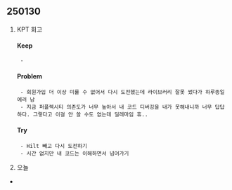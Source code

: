 ## 250130

1. KPT 회고
    #### Keep
        - 

    #### Problem
        - 회원가입 더 이상 미룰 수 없어서 다시 도전했는데 라이브러리 잘못 썼다가 하루종일 에러 남
        - 지금 퍼플렉시티 의존도가 너무 높아서 내 코드 디버깅을 내가 못해내니까 너무 답답하다. 그렇다고 이걸 안 쓸 수도 없는데 딜레마임 휴..

    #### Try
        - Hilt 빼고 다시 도전하기
        - 시간 없지만 내 코드는 이해하면서 넘어가기


2. 오늘
- 